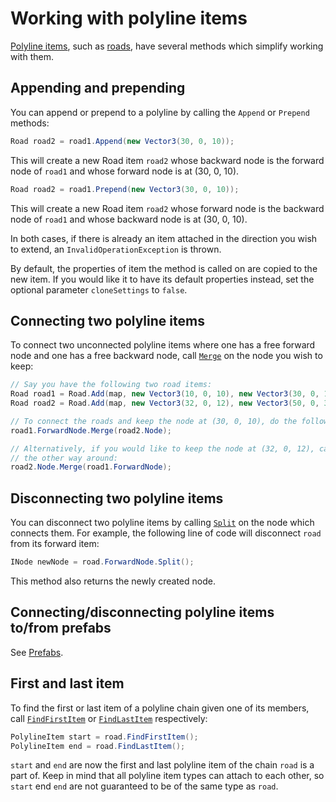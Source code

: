 # Working with polyline items

[Polyline items](xref:TruckLib.ScsMap.PolylineItem), such as [roads](xref:TruckLib.ScsMap.Road), have several methods which simplify working with them.

## Appending and prepending
You can append or prepend to a polyline by calling the `Append` or `Prepend` methods:

```cs
Road road2 = road1.Append(new Vector3(30, 0, 10));
```

This will create a new Road item `road2` whose backward node is the forward node of `road1` and whose forward node is at (30, 0, 10).

```cs
Road road2 = road1.Prepend(new Vector3(30, 0, 10));
```

This will create a new Road item `road2` whose forward node is the backward node of `road1` and whose backward node is at (30, 0, 10).

In both cases, if there is already an item attached in the direction you wish to extend, an `InvalidOperationException` is thrown.

By default, the properties of item the method is called on are copied to the new item. If you would like it to have its default
properties instead, set the optional parameter `cloneSettings` to `false`.

## Connecting two polyline items
To connect two unconnected polyline items where one has a free forward node and one has a free backward node, call
[`Merge`](xref:TruckLib.ScsMap.Node.Merge*) on the node you wish to keep:

```cs
// Say you have the following two road items:
Road road1 = Road.Add(map, new Vector3(10, 0, 10), new Vector3(30, 0, 10), "ger1");
Road road2 = Road.Add(map, new Vector3(32, 0, 12), new Vector3(50, 0, 30), "ger1");

// To connect the roads and keep the node at (30, 0, 10), do the following:
road1.ForwardNode.Merge(road2.Node);

// Alternatively, if you would like to keep the node at (32, 0, 12), call it 
// the other way around:
road2.Node.Merge(road1.ForwardNode);
```

## Disconnecting two polyline items
You can disconnect two polyline items by calling [`Split`](xref:TruckLib.ScsMap.Node.Split*) on the node
which connects them. For example, the following line of code will disconnect `road` from its forward item:

```cs
INode newNode = road.ForwardNode.Split();
```

This method also returns the newly created node.

## Connecting/disconnecting polyline items to/from prefabs
See [Prefabs](~/docs/TruckLib.ScsMap/prefabs.md).

## First and last item
To find the first or last item of a polyline chain given one of its members, call [`FindFirstItem`](xref:TruckLib.ScsMap.PolylineItem.FindFirstItem*)
or [`FindLastItem`](xref:TruckLib.ScsMap.PolylineItem.FindLastItem*) respectively:

```cs
PolylineItem start = road.FindFirstItem();
PolylineItem end = road.FindLastItem();
```

`start` and `end` are now the first and last polyline item of the chain `road` is a part of. Keep in mind that all polyline item types
can attach to each other, so `start` end `end` are not guaranteed to be of the same type as `road`.
